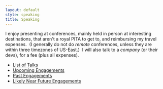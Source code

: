 ```yaml
---
layout: default
style: speaking
title: Speaking
---
```


I enjoy presenting at conferences,
mainly held in person at interesting destinations,
that aren't a royal PITA to get to,
and reimbursing my travel expenses.&nbsp;
(I generally do not do _remote_ conferences,
unless they are within three timezones of US-East.)&nbsp;
I will also talk to a _company_
(or their devs),
for a fee (plus all expenses).

- [List of Talks](/speaking/talks)
- [Upcoming Engagements](/speaking/upcoming)
- [Past Engagements](/speaking/past)
- [Likely Near Future Engagements](/speaking/likely)

